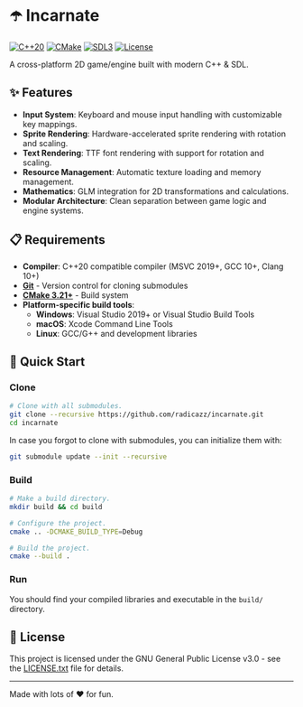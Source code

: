 # ☂️ Incarnate

[![C++20](https://img.shields.io/badge/C%2B%2B-20-blue.svg)](https://en.cppreference.com/w/cpp/20)
[![CMake](https://img.shields.io/badge/CMake-3.21%2B-blue.svg)](https://cmake.org/)
[![SDL3](https://img.shields.io/badge/SDL-3.0-red.svg)](https://github.com/libsdl-org/SDL)
[![License](https://img.shields.io/badge/license-MIT-blue.svg)](LICENSE.txt)

A cross-platform 2D game/engine built with modern C++ & SDL.

## ✨ Features

- **Input System**: Keyboard and mouse input handling with customizable key mappings.
- **Sprite Rendering**: Hardware-accelerated sprite rendering with rotation and scaling.
- **Text Rendering**: TTF font rendering with support for rotation and scaling.
- **Resource Management**: Automatic texture loading and memory management.
- **Mathematics**: GLM integration for 2D transformations and calculations.
- **Modular Architecture**: Clean separation between game logic and engine systems.

## 📋 Requirements

- **Compiler**: C++20 compatible compiler (MSVC 2019+, GCC 10+, Clang 10+)
- **[Git](https://git-scm.com/downloads)** - Version control for cloning submodules
- **[CMake 3.21+](https://cmake.org/)** - Build system
- **Platform-specific build tools**:
  - **Windows**: Visual Studio 2019+ or Visual Studio Build Tools
  - **macOS**: Xcode Command Line Tools
  - **Linux**: GCC/G++ and development libraries

## 🚀 Quick Start

### Clone

```bash
# Clone with all submodules.
git clone --recursive https://github.com/radicazz/incarnate.git
cd incarnate
```

In case you forgot to clone with submodules, you can initialize them with:

```bash
git submodule update --init --recursive
```

### Build

```bash
# Make a build directory.
mkdir build && cd build

# Configure the project.
cmake .. -DCMAKE_BUILD_TYPE=Debug

# Build the project.
cmake --build .
```

### Run

You should find your compiled libraries and executable in the `build/` directory.

## 📄 License

This project is licensed under the GNU General Public License v3.0 - see the [LICENSE.txt](LICENSE.txt) file for details.

---

Made with lots of ❤️ for fun.
